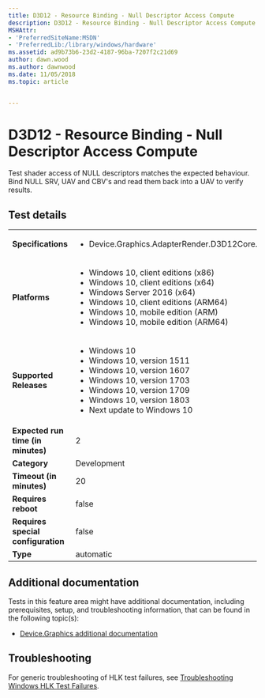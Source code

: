 ```yaml
---
title: D3D12 - Resource Binding - Null Descriptor Access Compute
description: D3D12 - Resource Binding - Null Descriptor Access Compute
MSHAttr:
- 'PreferredSiteName:MSDN'
- 'PreferredLib:/library/windows/hardware'
ms.assetid: ad9b73b6-23d2-4187-96ba-7207f2c21d69
author: dawn.wood
ms.author: dawnwood
ms.date: 11/05/2018
ms.topic: article


---
```


# <span id="p_hlk_test.88294ab2-6540-4d21-8bc2-2a03d53b7b13"></span>D3D12 - Resource Binding - Null Descriptor Access Compute


Test shader access of NULL descriptors matches the expected behaviour. Bind NULL SRV, UAV and CBV's and read them back into a UAV to verify results.

## Test details

|||
|---|---|
| **Specifications**  | <ul><li>Device.Graphics.AdapterRender.D3D12Core.CoreRequirement</li></ul> |  
| **Platforms**   | <ul><li>Windows 10, client editions (x86)</li><li>Windows 10, client editions (x64)</li><li>Windows Server 2016 (x64)</li><li>Windows 10, client editions (ARM64)</li><li>Windows 10, mobile edition (ARM)</li><li>Windows 10, mobile edition (ARM64)</li></ul> |
| **Supported Releases** | <ul><li>Windows 10</li><li>Windows 10, version 1511</li><li>Windows 10, version 1607</li><li>Windows 10, version 1703</li><li>Windows 10, version 1709</li><li>Windows 10, version 1803</li><li>Next update to Windows 10</li></ul> |
|**Expected run time (in minutes)**| 2 |
|**Category**| Development |
|**Timeout (in minutes)**| 20 |
|**Requires reboot**| false |
|**Requires special configuration**| false |
|**Type**| automatic |



## <span id="Additional_documentation"></span><span id="additional_documentation"></span><span id="ADDITIONAL_DOCUMENTATION"></span>Additional documentation


Tests in this feature area might have additional documentation, including prerequisites, setup, and troubleshooting information, that can be found in the following topic(s):

-   [Device.Graphics additional documentation](device-graphics-additional-documentation.md)

## <span id="Troubleshooting"></span><span id="troubleshooting"></span><span id="TROUBLESHOOTING"></span>Troubleshooting


For generic troubleshooting of HLK test failures, see [Troubleshooting Windows HLK Test Failures](../user/troubleshooting-windows-hlk-test-failures.md).










